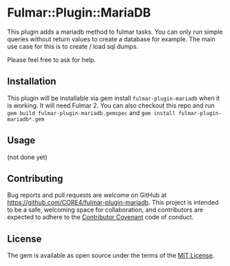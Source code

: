 # Fulmar::Plugin::MariaDB

This plugin adds a mariadb method to fulmar tasks. You can only run simple queries without return values to create
a database for example. The main use case for this is to create / load sql dumps.

Please feel free to ask for help.

## Installation

This plugin will be installable via gem install `fulmar-plugin-mariadb` when it is working. It will need Fulmar 2.
You can also checkout this repo and run `gem build fulmar-plugin-mariadb.gemspec` and
`gem install fulmar-plugin-mariadb*.gem`

## Usage

(not done yet)

## Contributing

Bug reports and pull requests are welcome on GitHub at https://github.com/CORE4/fulmar-plugin-mariadb.
This project is intended to be a safe, welcoming space for collaboration, and contributors are expected to
adhere to the [Contributor Covenant](contributor-covenant.org) code of conduct.


## License

The gem is available as open source under the terms of the [MIT License](http://opensource.org/licenses/MIT).
